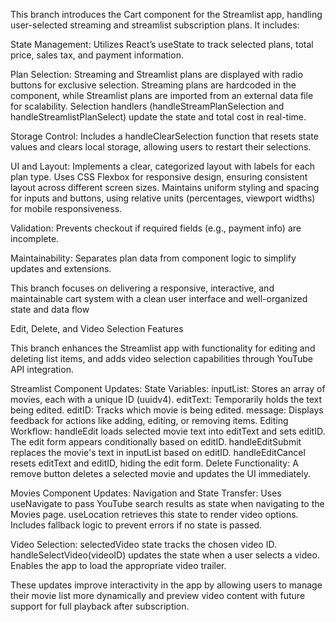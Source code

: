 This branch introduces the Cart component for the Streamlist app, handling user-selected streaming and streamlist subscription plans. It includes:

State Management: Utilizes React’s useState to track selected plans, total price, sales tax, and payment information.

Plan Selection:
Streaming and Streamlist plans are displayed with radio buttons for exclusive selection.
Streaming plans are hardcoded in the component, while Streamlist plans are imported from an external data file for scalability.
Selection handlers (handleStreamPlanSelection and handleStreamlistPlanSelect) update the state and total cost in real-time.

Storage Control: Includes a handleClearSelection function that resets state values and clears local storage, allowing users to restart their selections.

UI and Layout: Implements a clear, categorized layout with labels for each plan type.
Uses CSS Flexbox for responsive design, ensuring consistent layout across different screen sizes.
Maintains uniform styling and spacing for inputs and buttons, using relative units (percentages, viewport widths) for mobile responsiveness.

Validation: Prevents checkout if required fields (e.g., payment info) are incomplete.

Maintainability: Separates plan data from component logic to simplify updates and extensions.

This branch focuses on delivering a responsive, interactive, and maintainable cart system with a clean user interface and well-organized state and data flow

Edit, Delete, and Video Selection Features

This branch enhances the Streamlist app with functionality for editing and deleting list items, and adds video selection capabilities through YouTube API integration.

Streamlist Component Updates:
	State Variables:
		inputList: Stores an array of movies, each with a unique ID (uuidv4).
		editText: Temporarily holds the text being edited.
		editID: Tracks which movie is being edited.
		message: Displays feedback for actions like adding, editing, or removing items.
	Editing Workflow:
		handleEdit loads selected movie text into editText and sets editID.
		The edit form appears conditionally based on editID.
		handleEditSubmit replaces the movie's text in inputList based on editID.
		handleEditCancel resets editText and editID, hiding the edit form.
		Delete Functionality: A remove button deletes a selected movie and updates the UI immediately.

Movies Component Updates:
	Navigation and State Transfer: 
		Uses useNavigate to pass YouTube search results as state when navigating to the Movies page.
		useLocation retrieves this state to render video options.
		Includes fallback logic to prevent errors if no state is passed.

Video Selection:
	selectedVideo state tracks the chosen video ID.
	handleSelectVideo(videoID) updates the state when a user selects a video.
	Enables the app to load the appropriate video trailer.

These updates improve interactivity in the app by allowing users to manage their movie list more dynamically and preview video content with future support for full playback after subscription.